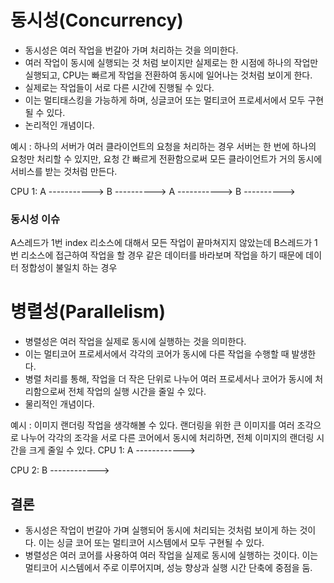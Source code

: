 # 동시성(Concurrency)
 
 - 동시성은 여러 작업을 번갈아 가며 처리하는 것을 의미한다.
 - 여러 작업이 동시에 실행되는 것 처럼 보이지만 실제로는 한 시점에 하나의 작업만 실행되고, CPU는 빠르게 작업을 전환하여 동시에 일어나는 것처럼 보이게 한다.
 - 실제로는 작업들이 서로 다른 시간에 진행될 수 있다.
 - 이는 멀티태스킹을 가능하게 하며, 싱글코어 또는 멀티코어 프로세서에서 모두 구현될 수 있다.
 - 논리적인 개념이다.
    
예시 : 하나의 서버가 여러 클라이언트의 요청을 처리하는 경우 서버는 한 번에 하나의 요청만 처리할 수 있지만, 요청 간 빠르게 전환함으로써 모든 클라이언트가 거의 동시에 서비스를 받는 것처럼 만든다.

CPU 1: A -----------> B ----------> A -----------> B ---------->

### 동시성 이슈
A스레드가 1번 index 리소스에 대해서 모든 작업이 끝마쳐지지 않았는데 B스레드가 1번 리소스에 접근하여 작업을 할 경우 같은 데이터를 바라보며 작업을 하기 때문에 데이터 정합성이 불일치 하는 경우


# 병렬성(Parallelism)
 
 - 병렬성은 여러 작업을 실제로 동시에 실행하는 것을 의미한다.
 - 이는 멀티코어 프로세서에서 각각의 코어가 동시에 다른 작업을 수행할 때 발생한다.
 - 병렬 처리를 통해, 작업을 더 작은 단위로 나누어 여러 프로세서나 코어가 동시에 처리함으로써 전체 작업의 실행 시간을 줄일 수 있다.
 - 물리적인 개념이다.

예시 : 이미지 랜더링 작업을 생각해볼 수 있다. 랜더링을 위한 큰 이미지를 여러 조각으로 나누어 각각의 조각을 서로 다른 코어에서 동시에 처리하면, 전체 이미지의 랜더링 시간을 크게 줄일 수 있다.
CPU 1: A ------------>

CPU 2: B ------------>

## 결론
 - 동시성은 작업이 번갈아 가며 실행되어 동시에 처리되는 것처럼 보이게 하는 것이다. 이는 싱글 코어 또는 멀티코어 시스템에서 모두 구현될 수 있다.
 - 병렬성은 여러 코어를 사용하여 여러 작업을 실제로 동시에 실행하는 것이다. 이는 멀티코어 시스템에서 주로 이루어지며, 성능 향상과 실행 시간 단축에 중점을 둠.